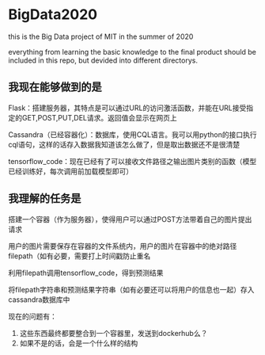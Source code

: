 # BigData2020
this is the Big Data project  of MIT in the summer of 2020

everything from learning the basic knowledge to the final product should be included in this repo, but devided into different directorys.



## 我现在能够做到的是

Flask：搭建服务器，其特点是可以通过URL的访问激活函数，并能在URL接受指定的GET,POST,PUT,DEL请求。返回值会显示在网页上

Cassandra（已经容器化）：数据库，使用CQL语言。我可以用python的接口执行cql语句，这样的话存入数据我知道该怎么做了，但是取出数据还不是很清楚

tensorflow_code：现在已经有了可以接收文件路径之输出图片类别的函数（模型已经训练好，每次调用前加载模型即可）



## 我理解的任务是

搭建一个容器（作为服务器），使得用户可以通过POST方法带着自己的图片提出请求

用户的图片需要保存在容器的文件系统内，用户的图片在容器中的绝对路径filepath（如有必要，需要打上时间戳防止重名

利用filepath调用tensorflow_code，得到预测结果

将filepath字符串和预测结果字符串（如有必要还可以将用户的信息也一起）存入cassandra数据库中

现在的问题有：

1. 这些东西最终都要整合到一个容器里，发送到dockerhub么？
2. 如果不是的话，会是一个什么样的结构